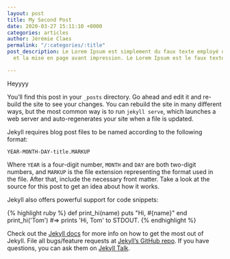```yaml
---
layout: post
title: My Second Post
date: 2020-03-27 15:11:10 +0000
categories: articles
author: Jérémie Claes
permalink: "/:categories/:title"
post_description: Le Lorem Ipsum est simplement du faux texte employé dans la composition
  et la mise en page avant impression. Le Lorem Ipsum est le faux texte standard.

---
```

<!--permalink: "/posts/article" -->
<!--permalink: "/:posts/:article.html"  les /: sont utiliser pour des variables-->

<!-- on peu crée ces propres variables comme ici avec "l'auteur"
<!--- frontmatter in yalm  -->
<!--- categories: URL DE LA categories  -->

Heyyyy

You’ll find this post in your `_posts` directory. Go ahead and edit it and re-build the site to see your changes. You can rebuild the site in many different ways, but the most common way is to run `jekyll serve`, which launches a web server and auto-regenerates your site when a file is updated.

Jekyll requires blog post files to be named according to the following format:

`YEAR-MONTH-DAY-title.MARKUP`

Where `YEAR` is a four-digit number, `MONTH` and `DAY` are both two-digit numbers, and `MARKUP` is the file extension representing the format used in the file. After that, include the necessary front matter. Take a look at the source for this post to get an idea about how it works.

Jekyll also offers powerful support for code snippets:

{% highlight ruby %}
def print_hi(name)
puts "Hi, #{name}"
end
print_hi('Tom')
\#=> prints 'Hi, Tom' to STDOUT.
{% endhighlight %}

Check out the [Jekyll docs](https://jekyllrb.com/docs/home) for more info on how to get the most out of Jekyll. File all bugs/feature requests at [Jekyll’s GitHub repo](https://github.com/jekyll/jekyll). If you have questions, you can ask them on [Jekyll Talk](https://talk.jekyllrb.com/).